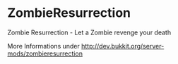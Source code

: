 ZombieResurrection
==================

Zombie Resurrection - Let a Zombie revenge your death

More Informations under http://dev.bukkit.org/server-mods/zombieresurrection
